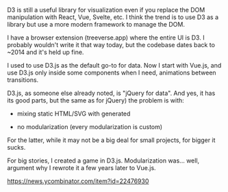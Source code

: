D3 is still a useful library for visualization even if you replace the DOM manipulation with React, Vue, Svelte, etc. I think the trend is to use D3 as a library but use a more modern framework to manage the DOM.

I have a browser extension (treeverse.app) where the entire UI is D3. I probably wouldn't write it that way today, but the codebase dates back to ~2014 and it's held up fine. 



I used to use D3.js as the default go-to for data. Now I start with Vue.js, and use D3.js only inside some components when I need, animations between transitions.

D3.js, as someone else already noted, is "jQuery for data". And yes, it has its good parts, but the same as for jQuery) the problem is with:

- mixing static HTML/SVG with generated

- no modularization (every modularization is custom)

For the latter, while it may not be a big deal for small projects, for bigger it sucks.

For big stories, I created a game in D3.js. Modularization was... well, argument why I rewrote it a few years later to Vue.js.

https://news.ycombinator.com/item?id=22476930
